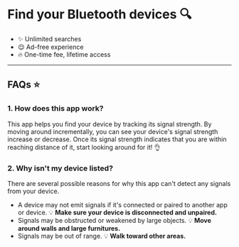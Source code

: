 # Find your Bluetooth devices 🔍

- ✨ Unlimited searches
- 😌 Ad-free experience
- 🔥 One-time fee, lifetime access

---

## FAQs ⭐️

### 1. How does this app work?

This app helps you find your device by tracking its signal strength. By moving around incrementally, you can see your device's signal strength increase or decrease. Once its signal strength indicates that you are within reaching distance of it, start looking around for it! 👌

### 2. Why isn't my device listed?

There are several possible reasons for why this app can't detect any signals from your device.

- A device may not emit signals if it's connected or paired to another app or device. 💡 **Make sure your device is disconnected and unpaired.**
- Signals may be obstructed or weakened by large objects. 💡 **Move around walls and large furnitures.**
- Signals may be out of range. 💡 **Walk toward other areas.**
